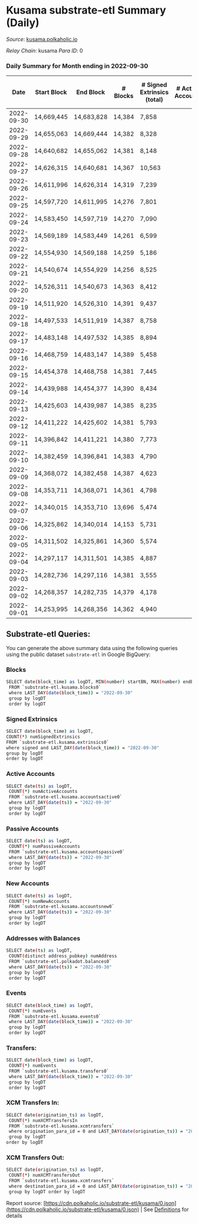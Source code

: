 # Kusama substrate-etl Summary (Daily)

_Source_: [kusama.polkaholic.io](https://kusama.polkaholic.io)

*Relay Chain*: kusama
*Para ID*: 0



### Daily Summary for Month ending in 2022-09-30


| Date | Start Block | End Block | # Blocks | # Signed Extrinsics (total) | # Active Accounts | # Passive | # New | # Addresses with Balances | # Events | # Transfers | # XCM Transfers In | # XCM Transfers Out | Issues | 
| ---- | ----------- | --------- | -------- | --------------------------- | ----------------- | --------- | ----- | ------------------------- | -------- | ----------- | ------------------ | ------------------- | ------ |
| 2022-09-30 | 14,669,445 | 14,683,828 | 14,384 | 7,858 |  |  |  | 269,080 | 739,274 | 910 ($1,036,494.70) | 82 ($68,981.75) | 62 ($48,185.24) |  |
| 2022-09-29 | 14,655,063 | 14,669,444 | 14,382 | 8,328 |  |  |  |  | 751,025 | 1,208 ($1,325,612.15) | 110 ($188,134.30) | 118 ($187,619.18) |  |
| 2022-09-28 | 14,640,682 | 14,655,062 | 14,381 | 8,148 |  |  |  |  | 753,710 | 1,241 ($959,794.24) | 117 ($93,488.71) | 100 ($98,734.66) |  |
| 2022-09-27 | 14,626,315 | 14,640,681 | 14,367 | 10,563 |  |  |  |  | 754,840 | 1,469 ($4,165,114.81) | 135 ($224,902.43) | 116 ($79,253.53) |  |
| 2022-09-26 | 14,611,996 | 14,626,314 | 14,319 | 7,239 |  |  |  |  | 742,734 | 1,345 ($1,893,500.48) | 153 ($96,686.18) | 116 ($51,833.23) |  |
| 2022-09-25 | 14,597,720 | 14,611,995 | 14,276 | 7,801 |  |  |  |  | 731,013 | 1,561 ($1,207,909.09) | 77 ($71,219.00) | 86 ($75,972.09) |  |
| 2022-09-24 | 14,583,450 | 14,597,719 | 14,270 | 7,090 |  |  |  |  | 717,458 | 931 ($839,999.86) | 105 ($102,323.32) | 100 ($144,130.03) |  |
| 2022-09-23 | 14,569,189 | 14,583,449 | 14,261 | 6,599 |  |  |  |  | 704,262 | 1,118 ($2,246,321.81) | 131 ($98,335.10) | 112 ($123,968.12) |  |
| 2022-09-22 | 14,554,930 | 14,569,188 | 14,259 | 5,186 |  |  |  |  | 686,921 | 1,179 ($6,404,453.25) | 115 ($133,451.28) | 118 ($86,841.41) |  |
| 2022-09-21 | 14,540,674 | 14,554,929 | 14,256 | 8,525 |  |  |  |  | 710,611 | 1,357 ($2,415,694.22) | 187 ($224,235.48) | 158 ($134,158.48) |  |
| 2022-09-20 | 14,526,311 | 14,540,673 | 14,363 | 8,412 |  |  |  |  | 720,753 | 1,377 ($2,775,696.13) | 168 ($240,305.74) | 157 ($162,403.73) |  |
| 2022-09-19 | 14,511,920 | 14,526,310 | 14,391 | 9,437 |  |  |  |  | 736,085 | 1,880 ($8,570,653.41) | 197 ($1,234,374.60) | 209 ($172,419.53) |  |
| 2022-09-18 | 14,497,533 | 14,511,919 | 14,387 | 8,758 |  |  |  | 268,036 | 728,894 | 1,349 ($5,907,452.06) | 93 ($1,498,808.85) | 146 ($207,760.97) |  |
| 2022-09-17 | 14,483,148 | 14,497,532 | 14,385 | 8,894 |  |  |  | 267,968 | 728,661 | 1,358 ($3,827,922.11) | 110 ($529,940.88) | 157 ($213,710.85) |  |
| 2022-09-16 | 14,468,759 | 14,483,147 | 14,389 | 5,458 |  |  |  | 267,877 | 691,007 | 1,943 ($2,629,283.65) | 118 ($78,444.46) | 145 ($104,897.78) |  |
| 2022-09-15 | 14,454,378 | 14,468,758 | 14,381 | 7,445 |  |  |  | 267,792 | 691,836 | 1,702 ($18,801,953.08) | 94 ($151,976.18) | 113 ($108,753.46) |  |
| 2022-09-14 | 14,439,988 | 14,454,377 | 14,390 | 8,434 |  |  |  | 267,496 | 696,978 | 1,323 ($8,442,595.20) | 96 ($203,877.42) | 86 ($154,875.95) |  |
| 2022-09-13 | 14,425,603 | 14,439,987 | 14,385 | 8,235 |  |  |  | 267,421 | 698,163 | 1,553 ($3,318,199.31) | 135 ($156,949.28) | 145 ($230,552.58) |  |
| 2022-09-12 | 14,411,222 | 14,425,602 | 14,381 | 5,793 |  |  |  |  | 664,244 | 1,374 ($2,967,200.50) | 148 ($416,240.25) | 116 ($308,152.22) |  |
| 2022-09-11 | 14,396,842 | 14,411,221 | 14,380 | 7,773 |  |  |  |  | 665,223 | 1,257 ($2,462,846.10) | 129 ($154,638.37) | 105 ($72,979.54) |  |
| 2022-09-10 | 14,382,459 | 14,396,841 | 14,383 | 4,790 |  |  |  |  | 631,827 | 1,053 ($1,561,392.51) | 135 ($340,373.10) | 122 ($344,703.99) |  |
| 2022-09-09 | 14,368,072 | 14,382,458 | 14,387 | 4,623 |  |  |  |  | 640,441 | 1,206 ($2,128,653.53) | 153 ($240,525.53) | 99 ($141,257.30) |  |
| 2022-09-08 | 14,353,711 | 14,368,071 | 14,361 | 4,798 |  |  |  |  | 647,035 | 1,124 ($2,591,492.35) | 150 ($569,187.57) | 118 ($216,597.75) |  |
| 2022-09-07 | 14,340,015 | 14,353,710 | 13,696 | 5,474 |  |  |  | 266,910 | 633,640 | 1,232 ($5,786,596.36) | 156 ($445,607.72) | 125 ($350,740.59) |  |
| 2022-09-06 | 14,325,862 | 14,340,014 | 14,153 | 5,731 |  |  |  |  | 639,443 | 1,446 ($4,556,935.68) | 158 ($308,928.65) | 140 ($276,084.90) |  |
| 2022-09-05 | 14,311,502 | 14,325,861 | 14,360 | 5,574 |  |  |  |  | 652,852 | 1,653 ($9,653,718.94) | 131 ($83,904.19) | 96 ($115,121.57) |  |
| 2022-09-04 | 14,297,117 | 14,311,501 | 14,385 | 4,887 |  |  |  |  | 625,566 | 1,137 ($1,319,176.91) | 102 ($99,249.25) | 98 ($44,777.47) |  |
| 2022-09-03 | 14,282,736 | 14,297,116 | 14,381 | 3,555 |  |  |  |  | 709,749 | 952 ($3,301,292.98) | 79 ($109,633.84) | 69 ($36,220.83) |  |
| 2022-09-02 | 14,268,357 | 14,282,735 | 14,379 | 4,178 |  |  |  |  | 746,300 | 954 ($4,484,821.29) | 121 ($179,023.18) | 123 ($213,003.75) |  |
| 2022-09-01 | 14,253,995 | 14,268,356 | 14,362 | 4,940 |  |  |  |  | 747,852 | 1,109 ($2,775,641.58) | 127 ($486,599.10) | 138 ($400,613.60) |  |

## Substrate-etl Queries:
You can generate the above summary data using the following queries using the public dataset `substrate-etl` in Google BigQuery:

### Blocks
```bash
SELECT date(block_time) as logDT, MIN(number) startBN, MAX(number) endBN, COUNT(*) numBlocks 
 FROM `substrate-etl.kusama.blocks0`  
 where LAST_DAY(date(block_time)) = "2022-09-30" 
 group by logDT 
 order by logDT
```

### Signed Extrinsics
```bash
SELECT date(block_time) as logDT, 
COUNT(*) numSignedExtrinsics 
FROM `substrate-etl.kusama.extrinsics0`  
where signed and LAST_DAY(date(block_time)) = "2022-09-30" 
group by logDT 
order by logDT
```

### Active Accounts
```bash
SELECT date(ts) as logDT, 
 COUNT(*) numActiveAccounts 
 FROM `substrate-etl.kusama.accountsactive0` 
 where LAST_DAY(date(ts)) = "2022-09-30" 
 group by logDT 
 order by logDT
```

### Passive Accounts
```bash
SELECT date(ts) as logDT, 
 COUNT(*) numPassiveAccounts 
 FROM `substrate-etl.kusama.accountspassive0` 
 where LAST_DAY(date(ts)) = "2022-09-30" 
 group by logDT 
 order by logDT
```

### New Accounts
```bash
SELECT date(ts) as logDT, 
 COUNT(*) numNewAccounts 
 FROM `substrate-etl.kusama.accountsnew0` 
 where LAST_DAY(date(ts)) = "2022-09-30" 
 group by logDT
 order by logDT
```

### Addresses with Balances
```bash
SELECT date(ts) as logDT,
 COUNT(distinct address_pubkey) numAddress 
 FROM `substrate-etl.polkadot.balances0` 
 where LAST_DAY(date(ts)) = "2022-09-30" 
 group by logDT 
 order by logDT
```

### Events
```bash
SELECT date(block_time) as logDT, 
 COUNT(*) numEvents 
 FROM `substrate-etl.kusama.events0` 
 where LAST_DAY(date(block_time)) = "2022-09-30" 
 group by logDT 
 order by logDT
```

### Transfers:
```bash
SELECT date(block_time) as logDT, 
 COUNT(*) numEvents 
 FROM `substrate-etl.kusama.transfers0` 
 where LAST_DAY(date(block_time)) = "2022-09-30" 
 group by logDT 
 order by logDT
```

### XCM Transfers In:
```bash
SELECT date(origination_ts) as logDT, 
 COUNT(*) numXCMTransfersIn 
 FROM `substrate-etl.kusama.xcmtransfers` 
 where origination_para_id = 0 and LAST_DAY(date(origination_ts)) = "2022-09-30" 
 group by logDT 
order by logDT
```

### XCM Transfers Out:
```bash
SELECT date(origination_ts) as logDT, 
 COUNT(*) numXCMTransfersOut 
 FROM `substrate-etl.kusama.xcmtransfers` 
 where destination_para_id = 0 and LAST_DAY(date(origination_ts)) = "2022-09-30" 
 group by logDT order by logDT
```


Report source: [https://cdn.polkaholic.io/substrate-etl/kusama/0.json](https://cdn.polkaholic.io/substrate-etl/kusama/0.json) | See [Definitions](/DEFINITIONS.md) for details
